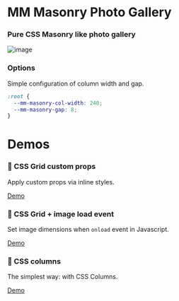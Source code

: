 # MM Masonry Photo Gallery

### Pure CSS Masonry like photo gallery

![image](https://user-images.githubusercontent.com/3266486/169674285-96ae4940-b40f-401e-9ed2-da424f20f3d8.png)

### Options

Simple configuration of column width and gap.

```css
:root {
  --mm-masonry-col-width: 240;
  --mm-masonry-gap: 8;
}
```

# Demos

### 🥇 CSS Grid custom props

Apply custom props via inline styles.

[Demo](https://masonry.manumorante.com/web/01-css-grid-custom-props.html)

### 🥈 CSS Grid + image load event

Set image dimensions when `onload` event in Javascript.

[Demo](https://masonry.manumorante.com/web/02-css-grid-js-load.html)

### 🥉 CSS columns

The simplest way: with CSS Columns.

[Demo](https://masonry.manumorante.com/web/03-css-colums.html)

